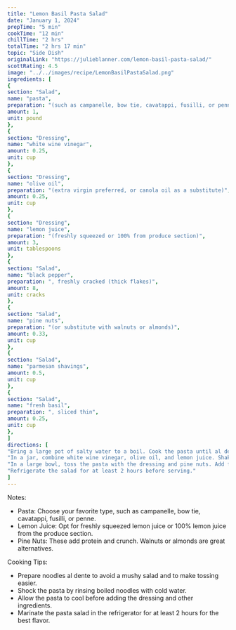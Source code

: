 ```yaml
---
title: "Lemon Basil Pasta Salad"
date: "January 1, 2024"
prepTime: "5 min"
cookTime: "12 min"
chillTime: "2 hrs"
totalTime: "2 hrs 17 min"
topic: "Side Dish"
originalLink: "https://julieblanner.com/lemon-basil-pasta-salad/"
scottRating: 4.5
image: "../../images/recipe/LemonBasilPastaSalad.png"
ingredients: [
{
section: "Salad",
name: "pasta",
preparation: "(such as campanelle, bow tie, cavatappi, fusilli, or penne)",
amount: 1,
unit: pound
},
{
section: "Dressing",
name: "white wine vinegar",
amount: 0.25,
unit: cup
},
{
section: "Dressing",
name: "olive oil",
preparation: "(extra virgin preferred, or canola oil as a substitute)",
amount: 0.25,
unit: cup
},
{
section: "Dressing",
name: "lemon juice",
preparation: "(freshly squeezed or 100% from produce section)",
amount: 3,
unit: tablespoons
},
{
section: "Salad",
name: "black pepper",
preparation: ", freshly cracked (thick flakes)",
amount: 8,
unit: cracks
},
{
section: "Salad",
name: "pine nuts",
preparation: "(or substitute with walnuts or almonds)",
amount: 0.33,
unit: cup
},
{
section: "Salad",
name: "parmesan shavings",
amount: 0.5,
unit: cup
},
{
section: "Salad",
name: "fresh basil",
preparation: ", sliced thin",
amount: 0.25,
unit: cup
},
]
directions: [
"Bring a large pot of salty water to a boil. Cook the pasta until al dente. Drain and rinse with cold water to shock the pasta.",
"In a jar, combine white wine vinegar, olive oil, and lemon juice. Shake well to mix.",
"In a large bowl, toss the pasta with the dressing and pine nuts. Add fresh cracked pepper, basil, and parmesan shavings.",
"Refrigerate the salad for at least 2 hours before serving."
]
---
```

Notes:
- Pasta: Choose your favorite type, such as campanelle, bow tie, cavatappi, fusilli, or penne.
- Lemon Juice: Opt for freshly squeezed lemon juice or 100% lemon juice from the produce section.
- Pine Nuts: These add protein and crunch. Walnuts or almonds are great alternatives.

Cooking Tips:
- Prepare noodles al dente to avoid a mushy salad and to make tossing easier.
- Shock the pasta by rinsing boiled noodles with cold water.
- Allow the pasta to cool before adding the dressing and other ingredients.
- Marinate the pasta salad in the refrigerator for at least 2 hours for the best flavor.